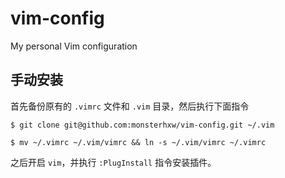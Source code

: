 # vim-config
My personal Vim configuration


## 手动安装

首先备份原有的 `.vimrc` 文件和 `.vim` 目录，然后执行下面指令

```shell
$ git clone git@github.com:monsterhxw/vim-config.git ~/.vim

$ mv ~/.vimrc ~/.vim/vimrc && ln -s ~/.vim/vimrc ~/.vimrc
```
之后开启 `vim`，并执行 `:PlugInstall` 指令安装插件。

